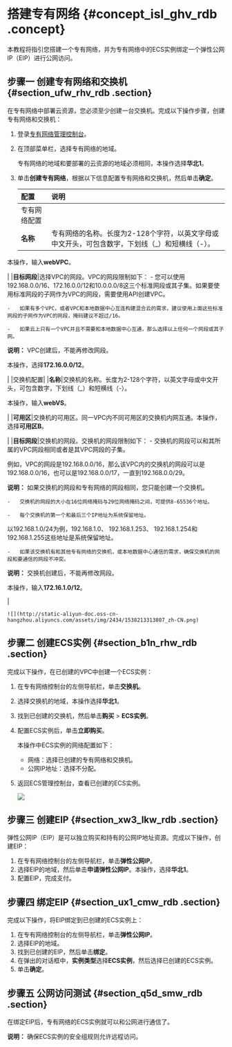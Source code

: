 # 搭建专有网络 {#concept_isl_ghv_rdb .concept}

本教程将指引您搭建一个专有网络，并为专有网络中的ECS实例绑定一个弹性公网IP（EIP）进行公网访问。

## 步骤一 创建专有网络和交换机 {#section_ufw_rhv_rdb .section}

在专有网络中部署云资源，您必须至少创建一台交换机。完成以下操作步骤，创建专有网络和交换机：

1.  登录[专有网络管理控制台](https://vpcnext.console.aliyun.com)。
2.  在顶部菜单栏，选择专有网络的地域。

    专有网络的地域和要部署的云资源的地域必须相同，本操作选择**华北1**。

3.  单击**创建专有网络**，根据以下信息配置专有网络和交换机，然后单击**确定**。

    |配置|说明|
    |:-|:-|
    |专有网络配置|
    |**名称**|专有网络的名称。长度为2-128个字符，以英文字母或中文开头，可包含数字，下划线（\_）和短横线（-）。

本操作，输入**webVPC**。

|
    |**目标网段**|选择VPC的网段。VPC的网段限制如下：    -   您可以使用192.168.0.0/16、172.16.0.0/12和10.0.0.0/8这三个标准网段或其子集。如果要使用标准网段的子网作为VPC的网段，需要使用API创建VPC。

    -   如果有多个VPC，或者VPC和本地数据中心互连构建混合云的需求，建议使用上面这些标准网段的子网作为VPC的网段，掩码建议不超过/16。

    -   如果云上只有一个VPC并且不需要和本地数据中心互通，那么选择以上任何一个网段或其子网。

**说明：** VPC创建后，不能再修改网段。

本操作，选择**172.16.0.0/12**。

|
    |交换机配置|
    |**名称**|交换机的名称。长度为2-128个字符，以英文字母或中文开头，可包含数字，下划线（\_）和短横线（-）。

本操作，输入**webVS**。

|
    |**可用区**|交换机的可用区。同一VPC内不同可用区的交换机内网互通。本操作，选择**可用区B**。

|
    |**目标网段**|交换机的网段。交换机的网段限制如下：    -   交换机的网段可以和其所属的VPC网段相同或者是其VPC网段的子集。

例如，VPC的网段是192.168.0.0/16，那么该VPC内的交换机的网段可以是192.168.0.0/16，也可以是192.168.0.0/17，一直到192.168.0.0/29。

**说明：** 如果交换机的网段和专有网络的网段相同，您只能创建一个交换机。

    -   交换机的网段的大小在16位网络掩码与29位网络掩码之间，可提供8-65536个地址。

    -   每个交换机的第一个和最后三个IP地址为系统保留地址。

以192.168.1.0/24为例，192.168.1.0、 192.168.1.253、 192.168.1.254和192.168.1.255这些地址是系统保留地址。

    -   如果该交换机有和其他专有网络的交换机，或本地数据中心通信的需求，确保交换机的网段和要通信的网段不冲突。

**说明：** 交换机创建后，不能再修改网段。

本操作，输入**172.16.1.0/12**。

|

    ![](http://static-aliyun-doc.oss-cn-hangzhou.aliyuncs.com/assets/img/2434/1538213313807_zh-CN.png)


## 步骤二 创建ECS实例 {#section_b1n_rhw_rdb .section}

完成以下操作，在已创建的VPC中创建一个ECS实例：

1.  在专有网络控制台的左侧导航栏，单击**交换机**。
2.  选择交换机的地域，本操作选择**华北1**。
3.  找到已创建的交换机，然后单击**购买** \> **ECS实例**。
4.  配置ECS实例后，单击**立即购买**。

    本操作中ECS实例的网络配置如下：

    -   网络：选择已创建的专有网络和交换机。
    -   公网IP地址：选择不分配。
5.  返回ECS管理控制台，查看已创建的ECS实例。

    ![](http://static-aliyun-doc.oss-cn-hangzhou.aliyuncs.com/assets/img/2434/1538213313808_zh-CN.png)


## 步骤三 创建EIP {#section_xw3_lkw_rdb .section}

弹性公网IP（EIP）是可以独立购买和持有的公网IP地址资源。完成以下操作，创建EIP：

1.  在专有网络控制台的左侧导航栏，单击**弹性公网IP**。
2.  选择EIP的地域，然后单击**申请弹性公网IP**。本操作，选择**华北1**。
3.  配置EIP，完成支付。

## 步骤四 绑定EIP {#section_ux1_cmw_rdb .section}

完成以下操作，将EIP绑定到已创建的ECS实例上：

1.  在专有网络控制台的左侧导航栏，单击**弹性公网IP**。
2.  选择EIP的地域。
3.  找到已创建的EIP，然后单击**绑定**。
4.  在弹出的对话框中，**实例类型**选择**ECS实例**，然后选择已创建的ECS实例。
5.  单击**确定**。

## 步骤五 公网访问测试 {#section_q5d_smw_rdb .section}

在绑定EIP后，专有网络的ECS实例就可以和公网进行通信了。

**说明：** 确保ECS实例的安全组规则允许远程访问。

